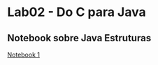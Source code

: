 # Lab02 - Do C para Java

## Notebook sobre Java Estruturas

[Notebook 1](notebook/lab02-java-estruturas.ipynb)

